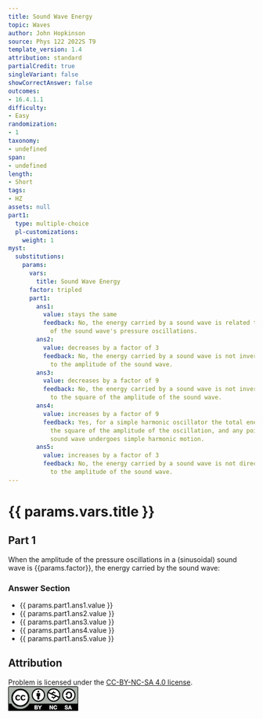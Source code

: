 ```yaml
---
title: Sound Wave Energy
topic: Waves
author: John Hopkinson
source: Phys 122 2022S T9
template_version: 1.4
attribution: standard
partialCredit: true
singleVariant: false
showCorrectAnswer: false
outcomes:
- 16.4.1.1
difficulty:
- Easy
randomization:
- 1
taxonomy:
- undefined
span:
- undefined
length:
- Short
tags:
- HZ
assets: null
part1:
  type: multiple-choice
  pl-customizations:
    weight: 1
myst:
  substitutions:
    params:
      vars:
        title: Sound Wave Energy
      factor: tripled
      part1:
        ans1:
          value: stays the same
          feedback: No, the energy carried by a sound wave is related to the amplitude
            of the sound wave's pressure oscillations.
        ans2:
          value: decreases by a factor of 3
          feedback: No, the energy carried by a sound wave is not inversely proportional
            to the amplitude of the sound wave.
        ans3:
          value: decreases by a factor of 9
          feedback: No, the energy carried by a sound wave is not inversely proportional
            to the square of the amplitude of the sound wave.
        ans4:
          value: increases by a factor of 9
          feedback: Yes, for a simple harmonic oscillator the total energy goes as
            the square of the amplitude of the oscillation, and any point on a sinusoidal
            sound wave undergoes simple harmonic motion.
        ans5:
          value: increases by a factor of 3
          feedback: No, the energy carried by a sound wave is not directly proportional
            to the amplitude of the sound wave.
---
```

# {{ params.vars.title }}

## Part 1

When the amplitude of the pressure oscillations in a (sinusoidal) sound wave is {{params.factor}}, the energy carried by the sound wave:

### Answer Section

- {{ params.part1.ans1.value }}
- {{ params.part1.ans2.value }}
- {{ params.part1.ans3.value }}
- {{ params.part1.ans4.value }}
- {{ params.part1.ans5.value }}

## Attribution

Problem is licensed under the [CC-BY-NC-SA 4.0 license](https://creativecommons.org/licenses/by-nc-sa/4.0/).<br> ![The Creative Commons 4.0 license requiring attribution-BY, non-commercial-NC, and share-alike-SA license.](https://raw.githubusercontent.com/firasm/bits/master/by-nc-sa.png)